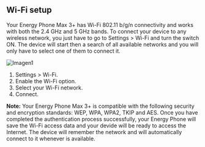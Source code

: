 ## Wi-Fi setup

Your Energy Phone Max 3+ has Wi-Fi 802.11 b/g/n connectivity and works with both the 2.4 GHz and 5 GHz bands.  To connect your device to any wireless network, you just have to go to Settings > Wi-Fi and turn the switch ON. The device will start then a search of all available networks and you will only have to select one of them to connect it.

![Imagen1](http://static.energysistem.com/images/manuals/42436/58d2ad2a789a1.jpg)

1. Settings > Wi-Fi.
2. Enable the Wi-Fi option.
3. Select your Wi-Fi network.
4. Connect.

**Note:** Your Energy Phone Max 3+ is compatible with the following security and encryption standards: WEP, WPA, WPA2, TKIP and AES. Once you have completed the authentication process successfully, your Energy Phone will save the Wi-Fi access data and your devide will be ready to access the Internet. The device will remember the network and will automatically connect to it whenever is available.

